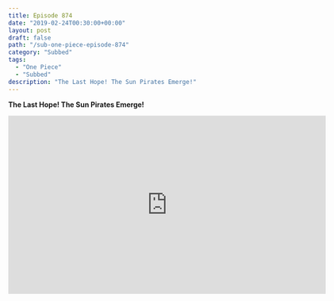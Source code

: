 ```yaml
---
title: Episode 874
date: "2019-02-24T00:30:00+00:00"
layout: post
draft: false
path: "/sub-one-piece-episode-874"
category: "Subbed"
tags:
  - "One Piece"
  - "Subbed"
description: "The Last Hope! The Sun Pirates Emerge!"
---
```


**The Last Hope! The Sun Pirates Emerge!**

<iframe width="640" height="360" src="https://www.rapidvideo.com/e/G6FRPHE91E" frameborder="0" marginwidth=0 marginheight=0 scrolling=no allowfullscreen></iframe>

